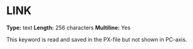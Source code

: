 # LINK
**Type:** text
**Length:** 256 characters
**Multiline:** Yes

This keyword is read and saved in the PX-file but not shown in PC-axis.
